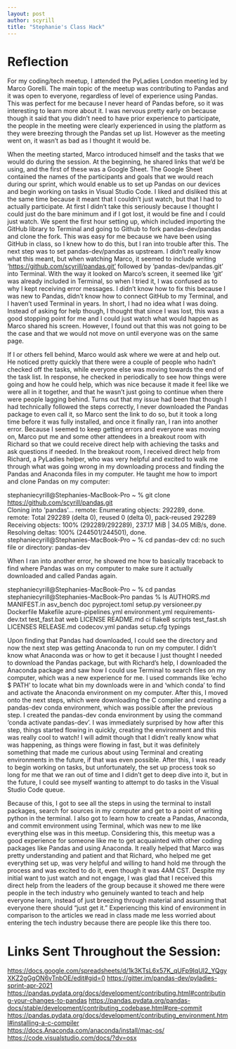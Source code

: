 ```yaml
---
layout: post
author: scyrill
title: "Stephanie's Class Hack"
---
```


# Reflection
For my coding/tech meetup, I attended the PyLadies London meeting led by Marco Gorelli. The main topic of the meetup was contributing to Pandas and it was open to everyone, regardless of level of experience using Pandas. This was perfect for me because I never heard of Pandas before, so it was interesting to learn more about it. I was nervous pretty early on because though it said that you didn’t need to have prior experience to participate, the people in the meeting were clearly experienced in using the platform as they were breezing through the Pandas set up list. However as the meeting went on, it wasn’t as bad as I thought it would be. 

When the meeting started, Marco introduced himself and the tasks that we would do during the session. At the beginning, he shared links that we’d be using, and the first of these was a Google Sheet. The Google Sheet contained the names of the participants and goals that we would reach during our sprint, which would enable us to set up Pandas on our devices and begin working on tasks in Visual Studio Code. I liked and disliked this at the same time because it meant that I couldn’t just watch, but that I had to actually participate. At first I didn’t take this seriously because I thought I could just do the bare minimum and if I got lost, it would be fine and I could just watch. We spent the first hour setting up, which included importing the GitHub library to Terminal and going to Github to fork pandas-dev/pandas and clone the fork. This was easy for me because we have been using GitHub in class, so I knew how to do this, but I ran into trouble after this. The next step was to set pandas-dev/pandas as upstream. I didn’t really know what this meant, but when watching Marco, it seemed to include writing ‘https://github.com/scyrill/pandas.git’ followed by ‘pandas-dev/pandas.git’ into Terminal. With the way it looked on Marco’s screen, it seemed like ‘git’ was already included in Terminal, so when I tried it, I was confused as to why I kept receiving error messages. I didn’t know how to fix this because I was new to Pandas, didn’t know how to connect GitHub to my Terminal, and I haven’t used Terminal in years. In short, I had no idea what I was doing. Instead of asking for help though, I thought that since I was lost, this was a good stopping point for me and I could just watch what would happen as Marco shared his screen. However, I found out that this was not going to be the case and that we would not move on until everyone was on the same page. 

If I or others fell behind, Marco would ask where we were at and help out. He noticed pretty quickly that there were a couple of people who hadn’t checked off the tasks, while everyone else was moving towards the end of the task list. In response, he checked in periodically to see how things were going and how he could help, which was nice because it made it feel like we were all in it together, and that he wasn’t just going to continue when there were people lagging behind. Turns out that my issue had been that though I had technically followed the steps correctly, I never downloaded the Pandas package to even call it, so Marco sent the link to do so, but it took a long time before it was fully installed, and once it finally ran, I ran into another error. Because I seemed to keep getting errors and everyone was moving on, Marco put me and some other attendees in a breakout room with Richard so that we could receive direct help with achieving the tasks and ask questions if needed. In the breakout room, I received direct help from Richard, a PyLadies helper, who was very helpful and excited to walk me through what was going wrong in my downloading process and finding the Pandas and Anaconda files in my computer. He taught me how to import and clone Pandas on my computer: 

stephaniecyrill@Stephanies-MacBook-Pro ~ % git clone https://github.com/scyrill/pandas.git  
Cloning into 'pandas'...
remote: Enumerating objects: 292289, done.
remote: Total 292289 (delta 0), reused 0 (delta 0), pack-reused 292289
Receiving objects: 100% (292289/292289), 237.17 MiB | 34.05 MiB/s, done.
Resolving deltas: 100% (244501/244501), done.
stephaniecyrill@Stephanies-MacBook-Pro ~ % cd pandas-dev 
cd: no such file or directory: pandas-dev

When I ran into another error, he showed me how to basically traceback to find where Pandas was on my computer to make sure it actually downloaded and called Pandas again. 

stephaniecyrill@Stephanies-MacBook-Pro ~ % cd pandas
stephaniecyrill@Stephanies-MacBook-Pro pandas % ls
AUTHORS.md		MANIFEST.in		asv_bench		doc			pyproject.toml		setup.py		versioneer.py
Dockerfile		Makefile		azure-pipelines.yml	environment.yml		requirements-dev.txt	test_fast.bat		web
LICENSE			README.md		ci			flake8			scripts			test_fast.sh
LICENSES		RELEASE.md		codecov.yml		pandas			setup.cfg		typings

Upon finding that Pandas had downloaded, I could see the directory and now the next step was getting Anaconda to run on my computer. I didn’t know what Anaconda was or how to get it because I just thought I needed to download the Pandas package, but with Richard’s help, I downloaded the Anaconda package and saw how I could use Terminal to search files on my computer, which was a new experience for me. I used commands like ‘echo $ PATH’ to locate what bin my downloads were in and ‘which conda’ to find and activate the Anaconda environment on my computer. After this, I moved onto the next steps, which were downloading the C compiler and creating a pandas-dev conda environment, which was possible after the previous step. I created the pandas-dev conda environment by using the command ‘conda activate pandas-dev’. I was immediately surprised by how after this step, things started flowing in quickly, creating the environment and this was really cool to watch! I will admit though that I didn’t really know what was happening, as things were flowing in fast, but it was definitely something that made me curious about using Terminal and creating environments in the future, if that was even possible. After this, I was ready to begin working on tasks, but unfortunately, the set up process took so long for me that we ran out of time and I didn’t get to deep dive into it, but in the future, I could see myself wanting to attempt to do tasks in the Visual Studio Code queue. 

Because of this, I got to see all the steps in using the terminal to install packages, search for sources in my computer and get to a point of writing python in the terminal. I also got to learn how to create a Pandas, Anaconda, and commit environment using Terminal, which was new to me like everything else was in this meetup. Considering this, this meetup was a good experience for someone like me to get acquainted with other coding packages like Pandas and using Anaconda. It really helped that Marco was pretty understanding and patient and that Richard, who helped me get everything set up, was very helpful and willing to hand hold me through the process and was excited to do it, even though it was 4AM CST. Despite my initial want to just watch and not engage, I was glad that I received this direct help from the leaders of the group because it showed me there were people in the tech industry who genuinely wanted to teach and help everyone learn, instead of just breezing through material and assuming that everyone there should “just get it.” Experiencing this kind of environment in comparison to the articles we read in class made me less worried about entering the tech industry because there are people like this there too. 


# Links Sent Throughout the Session: 
https://docs.google.com/spreadsheets/d/1k3KTsL6x57K_qUFp9IqUI2_YQgyXKZ2gGgON6vTnbOE/edit#gid=0
https://gitter.im/pandas-dev/pyladies-sprint-apr-2021
https://pandas.pydata.org/docs/development/contributing.html#contributing-your-changes-to-pandas
https://pandas.pydata.org/pandas-docs/stable/development/contributing_codebase.html#pre-commit
https://pandas.pydata.org/docs/development/contributing_environment.html#installing-a-c-compiler
https://docs.Anaconda.com/anaconda/install/mac-os/
https://code.visualstudio.com/docs/?dv=osx
